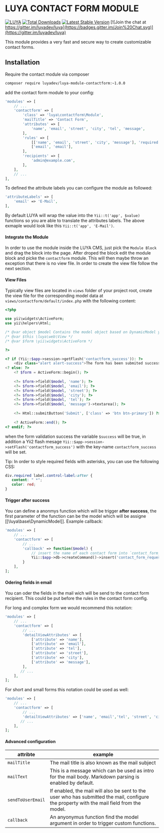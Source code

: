 # LUYA CONTACT FORM MODULE

[![LUYA](https://img.shields.io/badge/Powered%20by-LUYA-brightgreen.svg)](https://luya.io)
[![Total Downloads](https://poser.pugx.org/luyadev/luya-module-contactform/downloads)](https://packagist.org/packages/luyadev/luya-module-contactform)
[![Latest Stable Version](https://poser.pugx.org/luyadev/luya-module-contactform/v/stable)](https://packagist.org/packages/luyadev/luya-module-contactform)
[![Join the chat at https://gitter.im/luyadev/luya](https://badges.gitter.im/Join%20Chat.svg)](https://gitter.im/luyadev/luya)

This module provides a very fast and secure way to create customizable contact forms.

## Installation

Require the contact module via composer

```sh
composer require luyadev/luya-module-contactform:~1.0.0
```

add the contact form module to your config:

```php
'modules' => [
    // ...
    'contactform' => [
        'class' => 'luya\contactform\Module',
        'mailTitle' => 'Contact Form',
        'attributes' => [
            'name', 'email', 'street', 'city', 'tel', 'message',
        ],
        'rules' => [
            [['name', 'email', 'street', 'city', 'message'], 'required'],
            ['email', 'email'],
        ],
        'recipients' => [
            'admin@example.com',
        ],
    ],  
    // ...
],
```

To defined the attribute labels you can configure the module as followed:

```php
'attributeLabels' => [
    'email' => 'E-Mail',
],
```

By default LUYA will wrap the value into the `Yii::t('app', $value)` functions so you are able to translate the attributes labels. The above exmaple would look like this `Yii::t('app', 'E-Mail')`.

#### Integrate the Module

In order to use the module inside the LUYA CMS, just pick the `Module Block` and drag the block into the page. After droped the block edit the module block and picke the `contactform` module. This will then maybe throw an exception that there is no view file. In order to create the view file follow the next section.

#### View Files

Typically view files are located in `views` folder of your project root, create the view file for the corresponding model data at `views/contactform/default/index.php` with the following content:


```php
<?php

use yii\widgets\ActiveForm;
use yii\helpers\Html;

/* @var object $model Contains the model object based on DynamicModel yii class. */
/* @var $this \luya\web\View */
/* @var $form \yii\widgets\ActiveForm */

?>

<? if (Yii::$app->session->getFlash('contactform_success')): ?>
    <div class="alert alert-success">The form has been submited successfull.</div>
<? else: ?>
    <? $form = ActiveForm::begin(); ?>
    
    <?= $form->field($model, 'name'); ?>
    <?= $form->field($model, 'email'); ?>
    <?= $form->field($model, 'street'); ?>
    <?= $form->field($model, 'city'); ?>
    <?= $form->field($model, 'tel'); ?>
    <?= $form->field($model, 'message')->textarea(); ?>
    
    <?= Html::submitButton('Submit', ['class' => 'btn btn-primary']) ?>
    
    <? ActiveForm::end(); ?>
<? endif; ?>
```

when the form validation success the variable `$success` will be true, in addition a Yii2 flash mesage `Yii::$app->session->setFlash('contactform_success')` with the key-name `contactform_success` will be set.

Tip: In order to style required fields with asterisks, you can use the following CSS:

```css
div.required label.control-label:after {
   content: " *";
   color: red;
}
```

#### Trigger after success

You can define a anonmys function which will be trigger **after success**, the first parameter of the function can be the model which will be assigne [[\luya\base\DynamicModel]]. Example callback:

```php
'modules' => [
    // ...
    'contactform' => [
        // ...
        'callback' => function($model) {
            // insert the name of each contact form into `contact_form_requests` table:
            Yii::$app->db->createCommand()->insert('contact_form_requests', ['name' => $model->name])->execute();
        }
    ],
];
```


#### Odering fields in email

You can oder the fields in the mail wich will be send to the contact form recipient. This could be put before the rules in the contact form config. 

For long and complex form we would recommend this notation:
```php
'modules' => [
    // ...
    'contactform' => [
        // ...
        'detailViewAttributes' => [
            ['attribute' => 'name'],
            ['attribute' => 'email'],
            ['attribute' => 'tel'], 
            ['attribute' => 'street'],     
            ['attribute' => 'city'],
            ['attribute' => 'message'],
        ],       
       // ...
    ],
];
```

For short and small forms this notation could be used as well:

```php
'modules' => [
    // ...
    'contactform' => [
        // ...
        'detailViewAttributes' => ['name', 'email','tel', 'street', 'city','message'],    
       // ...
    ],
];
```

#### Advanced configuration

|attribte     |example
|---        |---
|`mailTitle`|The mail title is also known as the mail subject
|`mailText`|This is a message which can be used as intro for the mail body. Markdown parsing is enabled by default. 
|`sendToUserEmail`|If enabled, the mail will also be sent to the user who has submitted the mail, configure the property with the mail field from the model.
|`callback`|An anyonymus function find the model argument in order to trigger custom functions.
